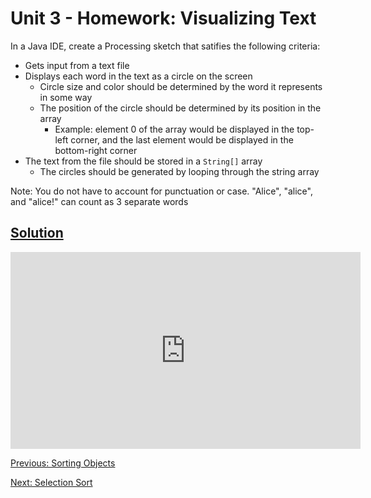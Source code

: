 # Unit 3 - Homework: Visualizing Text

In a Java IDE, create a Processing sketch that satifies the following criteria:
  * Gets input from a text file
  * Displays each word in the text as a circle on the screen
    * Circle size and color should be determined by the word it represents in some way
    * The position of the circle should be determined by its position in the array
      * Example: element 0 of the array would be displayed in the top-left corner, and the last element would be displayed in the bottom-right corner
  * The text from the file should be stored in a `String[]` array
    * The circles should be generated by looping through the string array

Note: You do not have to account for punctuation or case. "Alice", "alice", and "alice!" can count as 3 separate words

## [Solution](https://github.com/blwatkins/Data-Structures-From-A-New-Perspective/blob/master/3_Sorting/HomeworkSolutions/Homework1/src/VisualizingText.java)

<iframe width="560" height="315" src="https://www.youtube.com/embed/ym3ibwur2WA" frameborder="0" allowfullscreen></iframe>

[Previous: Sorting Objects](project.md)

[Next: Selection Sort](day2.md)
